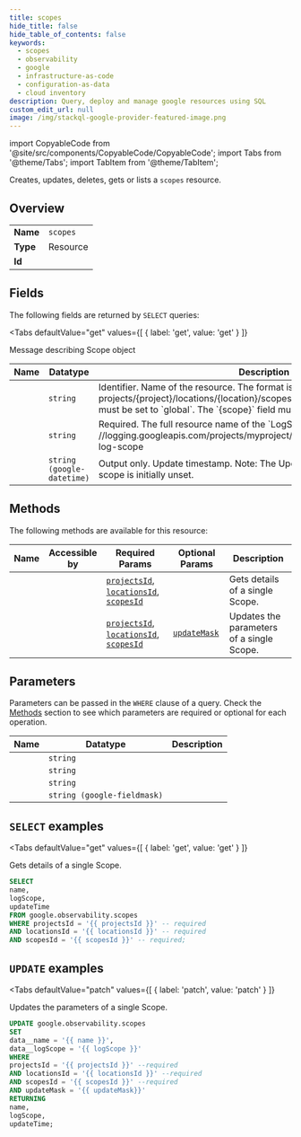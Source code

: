 ```yaml
--- 
title: scopes
hide_title: false
hide_table_of_contents: false
keywords:
  - scopes
  - observability
  - google
  - infrastructure-as-code
  - configuration-as-data
  - cloud inventory
description: Query, deploy and manage google resources using SQL
custom_edit_url: null
image: /img/stackql-google-provider-featured-image.png
---
```


import CopyableCode from '@site/src/components/CopyableCode/CopyableCode';
import Tabs from '@theme/Tabs';
import TabItem from '@theme/TabItem';

Creates, updates, deletes, gets or lists a <code>scopes</code> resource.

## Overview
<table><tbody>
<tr><td><b>Name</b></td><td><code>scopes</code></td></tr>
<tr><td><b>Type</b></td><td>Resource</td></tr>
<tr><td><b>Id</b></td><td><CopyableCode code="google.observability.scopes" /></td></tr>
</tbody></table>

## Fields

The following fields are returned by `SELECT` queries:

<Tabs
    defaultValue="get"
    values={[
        { label: 'get', value: 'get' }
    ]}
>
<TabItem value="get">

Message describing Scope object

<table>
<thead>
    <tr>
    <th>Name</th>
    <th>Datatype</th>
    <th>Description</th>
    </tr>
</thead>
<tbody>
<tr>
    <td><CopyableCode code="name" /></td>
    <td><code>string</code></td>
    <td>Identifier. Name of the resource. The format is: projects/&#123;project&#125;/locations/&#123;location&#125;/scopes/&#123;scope&#125; The `&#123;location&#125;` field must be set to `global`. The `&#123;scope&#125;` field must be set to `_Default`.</td>
</tr>
<tr>
    <td><CopyableCode code="logScope" /></td>
    <td><code>string</code></td>
    <td>Required. The full resource name of the `LogScope`. For example: //logging.googleapis.com/projects/myproject/locations/global/logScopes/my-log-scope</td>
</tr>
<tr>
    <td><CopyableCode code="updateTime" /></td>
    <td><code>string (google-datetime)</code></td>
    <td>Output only. Update timestamp. Note: The Update timestamp for the default scope is initially unset.</td>
</tr>
</tbody>
</table>
</TabItem>
</Tabs>

## Methods

The following methods are available for this resource:

<table>
<thead>
    <tr>
    <th>Name</th>
    <th>Accessible by</th>
    <th>Required Params</th>
    <th>Optional Params</th>
    <th>Description</th>
    </tr>
</thead>
<tbody>
<tr>
    <td><a href="#get"><CopyableCode code="get" /></a></td>
    <td><CopyableCode code="select" /></td>
    <td><a href="#parameter-projectsId"><code>projectsId</code></a>, <a href="#parameter-locationsId"><code>locationsId</code></a>, <a href="#parameter-scopesId"><code>scopesId</code></a></td>
    <td></td>
    <td>Gets details of a single Scope.</td>
</tr>
<tr>
    <td><a href="#patch"><CopyableCode code="patch" /></a></td>
    <td><CopyableCode code="update" /></td>
    <td><a href="#parameter-projectsId"><code>projectsId</code></a>, <a href="#parameter-locationsId"><code>locationsId</code></a>, <a href="#parameter-scopesId"><code>scopesId</code></a></td>
    <td><a href="#parameter-updateMask"><code>updateMask</code></a></td>
    <td>Updates the parameters of a single Scope.</td>
</tr>
</tbody>
</table>

## Parameters

Parameters can be passed in the `WHERE` clause of a query. Check the [Methods](#methods) section to see which parameters are required or optional for each operation.

<table>
<thead>
    <tr>
    <th>Name</th>
    <th>Datatype</th>
    <th>Description</th>
    </tr>
</thead>
<tbody>
<tr id="parameter-locationsId">
    <td><CopyableCode code="locationsId" /></td>
    <td><code>string</code></td>
    <td></td>
</tr>
<tr id="parameter-projectsId">
    <td><CopyableCode code="projectsId" /></td>
    <td><code>string</code></td>
    <td></td>
</tr>
<tr id="parameter-scopesId">
    <td><CopyableCode code="scopesId" /></td>
    <td><code>string</code></td>
    <td></td>
</tr>
<tr id="parameter-updateMask">
    <td><CopyableCode code="updateMask" /></td>
    <td><code>string (google-fieldmask)</code></td>
    <td></td>
</tr>
</tbody>
</table>

## `SELECT` examples

<Tabs
    defaultValue="get"
    values={[
        { label: 'get', value: 'get' }
    ]}
>
<TabItem value="get">

Gets details of a single Scope.

```sql
SELECT
name,
logScope,
updateTime
FROM google.observability.scopes
WHERE projectsId = '{{ projectsId }}' -- required
AND locationsId = '{{ locationsId }}' -- required
AND scopesId = '{{ scopesId }}' -- required;
```
</TabItem>
</Tabs>


## `UPDATE` examples

<Tabs
    defaultValue="patch"
    values={[
        { label: 'patch', value: 'patch' }
    ]}
>
<TabItem value="patch">

Updates the parameters of a single Scope.

```sql
UPDATE google.observability.scopes
SET 
data__name = '{{ name }}',
data__logScope = '{{ logScope }}'
WHERE 
projectsId = '{{ projectsId }}' --required
AND locationsId = '{{ locationsId }}' --required
AND scopesId = '{{ scopesId }}' --required
AND updateMask = '{{ updateMask}}'
RETURNING
name,
logScope,
updateTime;
```
</TabItem>
</Tabs>
